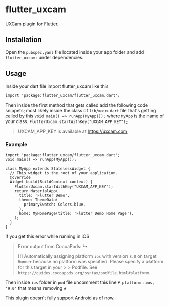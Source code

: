 # flutter_uxcam

UXCam plugin for Flutter.

## Installation

Open the `pubspec.yaml` file located inside your app folder and add `flutter_uxcam:` under dependencies.

## Usage
Inside your dart file import flutter_uxcam like this

`import 'package:flutter_uxcam/flutter_uxcam.dart';`

Then inside the first method that gets called add the following code snippets; most likely inside the class of `lib/main.dart` file that's getting called by this `void main() => runApp(MyApp());` where `MyApp` is the name of your class.
`FlutterUxcam.startWithKey("UXCAM_APP_KEY");`
>UXCAM_APP_KEY is available at https://uxcam.com 

### Example
```
import 'package:flutter_uxcam/flutter_uxcam.dart';
void main() => runApp(MyApp());

class MyApp extends StatelessWidget {
  // This widget is the root of your application.
  @override
  Widget build(BuildContext context) {
    FlutterUxcam.startWithKey("UXCAM_APP_KEY");
    return MaterialApp(
      title: 'Flutter Demo',
      theme: ThemeData(
        primarySwatch: Colors.blue,
      ),
      home: MyHomePage(title: 'Flutter Demo Home Page'),
    );
  }
}
```
If you get this error while running in iOS
>    Error output from CocoaPods:
>    ↳
>
>    [!] Automatically assigning platform `ios` with version `8.0` on target `Runner` because no platform was specified. Please specify a platform for this target in your >    >    Podfile. See `https://guides.cocoapods.org/syntax/podfile.html#platform`.

Then inside `ios` folder in `pod` file uncomment this line `# platform :ios, '9.0'` that means removing `#`

This plugin doesn't fully support Android as of now.